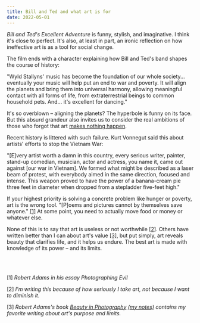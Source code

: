 ```yaml
---
title: Bill and Ted and what art is for
date: 2022-05-01
---
```


_Bill and Ted's Excellent Adventure_ is funny, stylish, and imaginative. I think it's close to perfect. It's also, at least in part, an ironic reflection on how ineffective art is as a tool for social change.

The film ends with a character explaining how Bill and Ted's band shapes the course of history:

<p class="quote">
"Wyld Stallyns' music has become the foundation of our whole society... eventually your music will help put an end to war and poverty. It will align the planets and bring them into universal harmony, allowing meaningful contact with all forms of life, from extraterrestrial beings to common household pets. And... it's excellent for dancing."
</p>

 It's so overblown – aligning the planets? The hyperbole is funny on its face. But this absurd grandeur also invites us to consider the real ambitions of those who forgot that art [makes nothing happen](http://mason.gmu.edu/~rnanian/Auden-InMemoryofYeats.html).

Recent history is littered with such failure. Kurt Vonnegut said this about artists' efforts to stop the Vietnam War:

<p class="quote">
"[E]very artist worth a damn in this country, every serious writer, painter, stand-up comedian, musician, actor and actress, you name it, came out against [our war in Vietnam]. We formed what might be described as a laser beam of protest, with everybody aimed in the same direction, focused and intense. This weapon proved to have the power of a banana-cream pie three feet in diameter when dropped from a stepladder five-feet high."
</p>

If your highest priority is solving a concrete problem like hunger or poverty, art is the wrong tool. "[P]oems and pictures cannot by themselves save anyone." [[1]](blog/bill-and-ted-on-art/index.html#note-1) At some point, you need to actually move food or money or whatever else.

None of this is to say that art is useless or not worthwhile [[2]](blog/bill-and-ted-on-art/index.html#note-2). Others have written better than I can about art's value [[3]](blog/bill-and-ted-on-art/index.html#note-3), but put simply, art reveals beauty that clarifies life, and it helps us endure. The best art is made with knowledge of its power – and its limits.

<br>
<br>

[1]<i id="note-1"> Robert Adams in his essay Photographing Evil</i>

[2]<i id="note-2"> I'm writing this because of how seriously I take art, not because I want to diminish it.</i>

[3]<i id="note-3"> Robert Adams's book [Beauty in Photography](https://aperture.org/books/beauty-in-photography/) [(my notes)](https://github.com/iechevarria/reading-notes/blob/master/2021/beauty-in-photography-adams-1981.md) contains my favorite writing about art's purpose and limits.</i>
